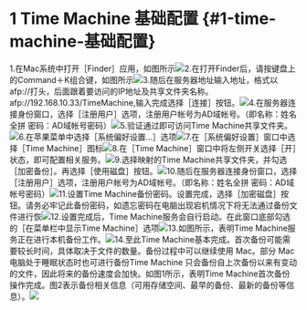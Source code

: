 # 1 Time Machine 基础配置 {#1-time-machine-基础配置}

1.在Mac系统中打开［Finder］应用，如图所示![](https://ws2.sinaimg.cn/large/006tNc79ly1fj2x6nzzpdj31c10mpgqm.jpg)2.在打开Finder后，请按键盘上的Command＋K组合键，如图所示![](https://ws3.sinaimg.cn/large/006tNc79ly1fj2x7l3g61j31c10sxtgn.jpg)3.随后在服务器地址输入地址，格式以afp://打头，后面跟着要访问的IP地址及共享文件夹名称。afp://192.168.10.33/TimeMachine,输入完成选择［连接］按钮。![](https://ws3.sinaimg.cn/large/006tNc79ly1fj2x7l3g61j31c10sxtgn.jpg)4.在服务器连接身份窗口，选择［注册用户］选项，注册用户帐号为AD域帐号。（即名称：姓名全拼 密码：AD域帐号密码）![](https://ws2.sinaimg.cn/large/006tNc79ly1fj2x84v2e2j31c10obgou.jpg)5.验证通过即可访问Time Machine共享文件夹。![](https://ws3.sinaimg.cn/large/006tNc79ly1fj2x8cnqifj31c10iiq4q.jpg)6.在苹果菜单中选择［系统偏好设置…］选项![](https://ws1.sinaimg.cn/large/006tNc79ly1fj2x8oqnlfj31c10m7jx3.jpg)7.在［系统偏好设置］窗口中选择［Time Machine］图标![](https://ws4.sinaimg.cn/large/006tNc79ly1fj2x93t9zij31c10pngq1.jpg)8.在［Time Machine］窗口中将左侧开关选择［开］状态，即可配置相关服务。![](https://ws4.sinaimg.cn/large/006tNc79ly1fj2x9cnjfmj31c10l7acr.jpg)9.选择映射的Time Machine共享文件夹，并勾选［加密备份］。再选择［使用磁盘］按钮。![](https://ws1.sinaimg.cn/large/006tNc79ly1fj2x9pmaycj31c10kun00.jpg)10.随后在服务器连接身份窗口，选择［注册用户］选项，注册用户帐号为AD域帐号。（即名称：姓名全拼 密码：AD域帐号密码）![](https://ws1.sinaimg.cn/large/006tNc79ly1fj2xa2zv00j31c10o4787.jpg)11.设置Time Machine备份密码。设置完成，选择［加密磁盘］按钮。请务必牢记此备份密码，如遗忘密码在电脑出现宕机情况下将无法通过备份文件进行恢![](https://ws1.sinaimg.cn/large/006tNc79ly1fj2xacbw1gj31c10hhadi.jpg)12.设置完成后，Time Machine服务会自行启动。在此窗口底部勾选的［在菜单栏中显示Time Machine］选项![](https://ws1.sinaimg.cn/large/006tNc79ly1fj2xcw76rwj31c10klad8.jpg)13.如图所示，表明Time Machine服务正在进行本机备份工作。![](https://ws4.sinaimg.cn/large/006tNc79ly1fj2xd70wfqj31c10pn0wc.jpg)14.至此Time Machine基本完成。首次备份可能需要较长时间，具体取决于文件的数量。备份过程中可以继续使用 Mac。部分 Mac 电脑处于睡眠状态时也可进行备份Time Machine 只会备份自上次备份以来有变动的文件，因此将来的备份速度会加快。如图1所示，表明Time Machine首次备份操作完成。图2表示备份相关信息（可用存储空间、最早的备份、最新的备份等信息）。![](https://ws2.sinaimg.cn/large/006tNc79ly1fj2xdglwh5j30sh05wwf0.jpg)

